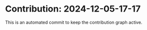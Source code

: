 # Contribution: 2024-12-05-17-17
This is an automated commit to keep the contribution graph active.

